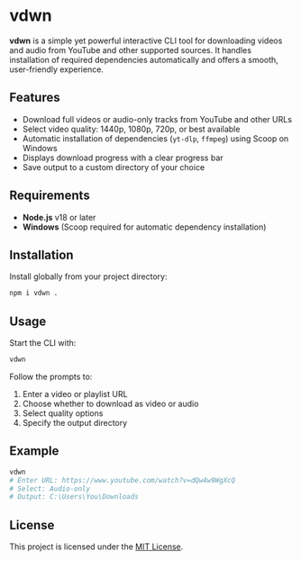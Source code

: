 # vdwn

**vdwn** is a simple yet powerful interactive CLI tool for downloading videos and audio from YouTube and other supported sources. It handles installation of required dependencies automatically and offers a smooth, user-friendly experience.

## Features

* Download full videos or audio-only tracks from YouTube and other URLs
* Select video quality: 1440p, 1080p, 720p, or best available
* Automatic installation of dependencies (`yt-dlp`, `ffmpeg`) using Scoop on Windows
* Displays download progress with a clear progress bar
* Save output to a custom directory of your choice

## Requirements

* **Node.js** v18 or later
* **Windows** (Scoop required for automatic dependency installation)

## Installation

Install globally from your project directory:

```bash
npm i vdwn .
```

## Usage

Start the CLI with:

```bash
vdwn
```

Follow the prompts to:

1. Enter a video or playlist URL
2. Choose whether to download as video or audio
3. Select quality options
4. Specify the output directory

## Example

```bash
vdwn
# Enter URL: https://www.youtube.com/watch?v=dQw4w9WgXcQ
# Select: Audio-only
# Output: C:\Users\You\Downloads
```

## License

This project is licensed under the [MIT License](LICENSE).
